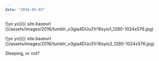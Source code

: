 ```yaml
---
date: "2016-03-03"
---
```


![yo yo]({{ site.baseurl }}/assets/images/2016/tumblr_o3gia4DUu31r16syio1_1280-1024x576.jpg)

![yo yo]({{ site.baseurl }}/assets/images/2016/tumblr_o3gia4DUu31r16syio2_1280-1024x576.jpg)

Sleeping, or not?
